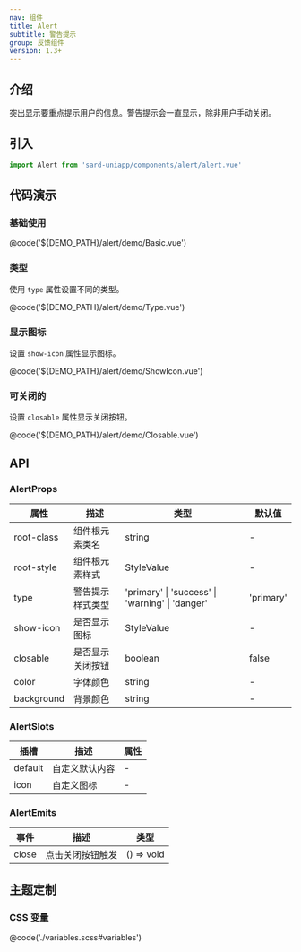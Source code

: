```yaml
---
nav: 组件
title: Alert
subtitle: 警告提示
group: 反馈组件
version: 1.3+
---
```


## 介绍

突出显示要重点提示用户的信息。警告提示会一直显示，除非用户手动关闭。

## 引入

```ts
import Alert from 'sard-uniapp/components/alert/alert.vue'
```

## 代码演示

### 基础使用

@code('${DEMO_PATH}/alert/demo/Basic.vue')

### 类型

使用 `type` 属性设置不同的类型。

@code('${DEMO_PATH}/alert/demo/Type.vue')

### 显示图标

设置 `show-icon` 属性显示图标。

@code('${DEMO_PATH}/alert/demo/ShowIcon.vue')

### 可关闭的

设置 `closable` 属性显示关闭按钮。

@code('${DEMO_PATH}/alert/demo/Closable.vue')

## API

### AlertProps

| 属性       | 描述             | 类型                                            | 默认值    |
| ---------- | ---------------- | ----------------------------------------------- | --------- |
| root-class | 组件根元素类名   | string                                          | -         |
| root-style | 组件根元素样式   | StyleValue                                      | -         |
| type       | 警告提示样式类型 | 'primary' \| 'success' \| 'warning' \| 'danger' | 'primary' |
| show-icon  | 是否显示图标     | StyleValue                                      | -         |
| closable   | 是否显示关闭按钮 | boolean                                         | false     |
| color      | 字体颜色         | string                                          | -         |
| background | 背景颜色         | string                                          | -         |

### AlertSlots

| 插槽    | 描述           | 属性 |
| ------- | -------------- | ---- |
| default | 自定义默认内容 | -    |
| icon    | 自定义图标     | -    |

### AlertEmits

| 事件  | 描述             | 类型       |
| ----- | ---------------- | ---------- |
| close | 点击关闭按钮触发 | () => void |

## 主题定制

### CSS 变量

@code('./variables.scss#variables')
